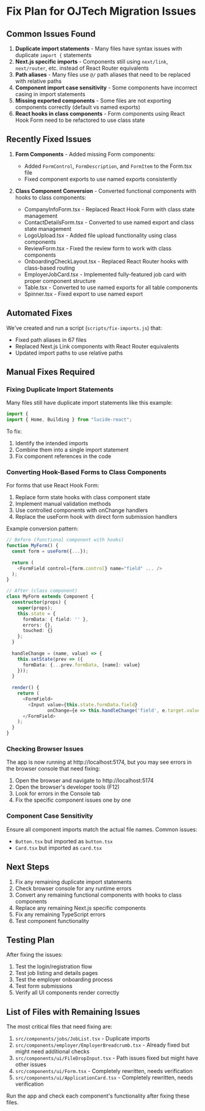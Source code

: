 # Fix Plan for OJTech Migration Issues

## Common Issues Found

1. **Duplicate import statements** - Many files have syntax issues with duplicate `import {` statements
2. **Next.js specific imports** - Components still using `next/link`, `next/router`, etc. instead of React Router equivalents
3. **Path aliases** - Many files use `@/` path aliases that need to be replaced with relative paths
4. **Component import case sensitivity** - Some components have incorrect casing in import statements
5. **Missing exported components** - Some files are not exporting components correctly (default vs named exports)
6. **React hooks in class components** - Form components using React Hook Form need to be refactored to use class state

## Recently Fixed Issues

1. **Form Components** - Added missing Form components:
   - Added `FormControl`, `FormDescription`, and `FormItem` to the Form.tsx file
   - Fixed component exports to use named exports consistently

2. **Class Component Conversion** - Converted functional components with hooks to class components:
   - CompanyInfoForm.tsx - Replaced React Hook Form with class state management
   - ContactDetailsForm.tsx - Converted to use named export and class state management
   - LogoUpload.tsx - Added file upload functionality using class components
   - ReviewForm.tsx - Fixed the review form to work with class components
   - OnboardingCheckLayout.tsx - Replaced React Router hooks with class-based routing
   - EmployerJobCard.tsx - Implemented fully-featured job card with proper component structure
   - Table.tsx - Converted to use named exports for all table components
   - Spinner.tsx - Fixed export to use named export

## Automated Fixes

We've created and run a script (`scripts/fix-imports.js`) that:
- Fixed path aliases in 67 files
- Replaced Next.js Link components with React Router equivalents
- Updated import paths to use relative paths

## Manual Fixes Required

### Fixing Duplicate Import Statements

Many files still have duplicate import statements like this example:

```typescript
import {
import { Home, Building } from "lucide-react";
```

To fix:
1. Identify the intended imports
2. Combine them into a single import statement
3. Fix component references in the code

### Converting Hook-Based Forms to Class Components

For forms that use React Hook Form:

1. Replace form state hooks with class component state
2. Implement manual validation methods
3. Use controlled components with onChange handlers
4. Replace the useForm hook with direct form submission handlers

Example conversion pattern:
```typescript
// Before (functional component with hooks)
function MyForm() {
  const form = useForm({...});
  
  return (
    <FormField control={form.control} name="field" ... />
  );
}

// After (class component)
class MyForm extends Component {
  constructor(props) {
    super(props);
    this.state = {
      formData: { field: '' },
      errors: {},
      touched: {}
    };
  }
  
  handleChange = (name, value) => {
    this.setState(prev => ({
      formData: {...prev.formData, [name]: value}
    }));
  }
  
  render() {
    return (
      <FormField>
        <Input value={this.state.formData.field} 
               onChange={e => this.handleChange('field', e.target.value)} />
      </FormField>
    );
  }
}
```

### Checking Browser Issues

The app is now running at http://localhost:5174, but you may see errors in the browser console that need fixing:

1. Open the browser and navigate to http://localhost:5174
2. Open the browser's developer tools (F12)
3. Look for errors in the Console tab
4. Fix the specific component issues one by one

### Component Case Sensitivity

Ensure all component imports match the actual file names. Common issues:
- `Button.tsx` but imported as `button.tsx`
- `Card.tsx` but imported as `card.tsx`

## Next Steps

1. Fix any remaining duplicate import statements
2. Check browser console for any runtime errors
3. Convert any remaining functional components with hooks to class components
4. Replace any remaining Next.js specific components
5. Fix any remaining TypeScript errors
6. Test component functionality

## Testing Plan

After fixing the issues:
1. Test the login/registration flow
2. Test job listing and details pages
3. Test the employer onboarding process
4. Test form submissions
5. Verify all UI components render correctly

## List of Files with Remaining Issues

The most critical files that need fixing are:

1. `src/components/jobs/JobList.tsx` - Duplicate imports
2. `src/components/employer/EmployerBreadcrumb.tsx` - Already fixed but might need additional checks
3. `src/components/ui/FileDropInput.tsx` - Path issues fixed but might have other issues
4. `src/components/ui/Form.tsx` - Completely rewritten, needs verification
5. `src/components/ui/ApplicationCard.tsx` - Completely rewritten, needs verification

Run the app and check each component's functionality after fixing these files.
